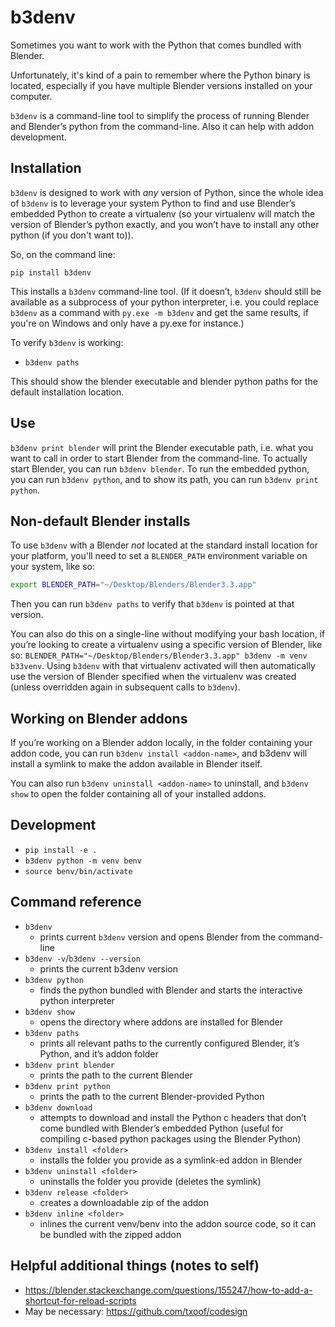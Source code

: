 # b3denv

Sometimes you want to work with the Python that comes bundled with Blender.

Unfortunately, it's kind of a pain to remember where the Python binary is located, especially if you have multiple Blender versions installed on your computer.

`b3denv` is a command-line tool to simplify the process of running Blender and Blender’s python from the command-line. Also it can help with addon development.

## Installation

`b3denv` is designed to work with _any_ version of Python, since the whole idea of `b3denv` is to leverage your system Python to find and use Blender’s embedded Python to create a virtualenv (so your virtualenv will match the version of Blender’s python exactly, and you won’t have to install any other python (if you don't want to)).

So, on the command line:

```
pip install b3denv
```

This installs a `b3denv` command-line tool. (If it doesn’t, `b3denv` should still be available as a subprocess of your python interpreter, i.e. you could replace `b3denv` as a command with `py.exe -m b3denv` and get the same results, if you're on Windows and only have a py.exe for instance.)

To verify `b3denv` is working:

- `b3denv paths`

This should show the blender executable and blender python paths for the default installation location.

## Use

`b3denv print blender` will print the Blender executable path, i.e. what you want to call in order to start Blender from the command-line. To actually start Blender, you can run `b3denv blender`. To run the embedded python, you can run `b3denv python`, and to show its path, you can run `b3denv print python`.

## Non-default Blender installs

To use `b3denv` with a Blender _not_ located at the standard install location for your platform, you'll need to set a `BLENDER_PATH` environment variable on your system, like so:

```bash
export BLENDER_PATH="~/Desktop/Blenders/Blender3.3.app"
```

Then you can run `b3denv paths` to verify that `b3denv` is pointed at that version.

You can also do this on a single-line without modifying your bash location, if you’re looking to create a virtualenv using a specific version of Blender, like so: `BLENDER_PATH="~/Desktop/Blenders/Blender3.3.app" b3denv -m venv b33venv`. Using `b3denv` with that virtualenv activated will then automatically use the version of Blender specified when the virtualenv was created (unless overridden again in subsequent calls to `b3denv`).

## Working on Blender addons

If you’re working on a Blender addon locally, in the folder containing your addon code, you can run `b3denv install <addon-name>`, and b3denv will install a symlink to make the addon available in Blender itself.

You can also run `b3denv uninstall <addon-name>` to uninstall, and `b3denv show` to open the folder containing all of your installed addons.

## Development

- `pip install -e .`
- `b3denv python -m venv benv`
- `source benv/bin/activate`

## Command reference

- `b3denv`
    - prints current `b3denv` version and opens Blender from the command-line
- `b3denv -v`/`b3denv --version`
    - prints the current b3denv version
- `b3denv python`
    - finds the python bundled with Blender and starts the interactive python interpreter
- `b3denv show`
    - opens the directory where addons are installed for Blender
- `b3denv paths`
    - prints all relevant paths to the currently configured Blender, it’s Python, and it’s addon folder
- `b3denv print blender`
    - prints the path to the current Blender
- `b3denv print python`
    - prints the path to the current Blender-provided Python
- `b3denv download`
    - attempts to download and install the Python c headers that don’t come bundled with Blender’s embedded Python (useful for compiling c-based python packages using the Blender Python)
- `b3denv install <folder>`
    - installs the folder you provide as a symlink-ed addon in Blender
- `b3denv uninstall <folder>`
    - uninstalls the folder you provide (deletes the symlink)
- `b3denv release <folder>`
    - creates a downloadable zip of the addon
- `b3denv inline <folder>`
    - inlines the current venv/benv into the addon source code, so it can be bundled with the zipped addon

## Helpful additional things (notes to self)

- https://blender.stackexchange.com/questions/155247/how-to-add-a-shortcut-for-reload-scripts
- May be necessary: https://github.com/txoof/codesign

